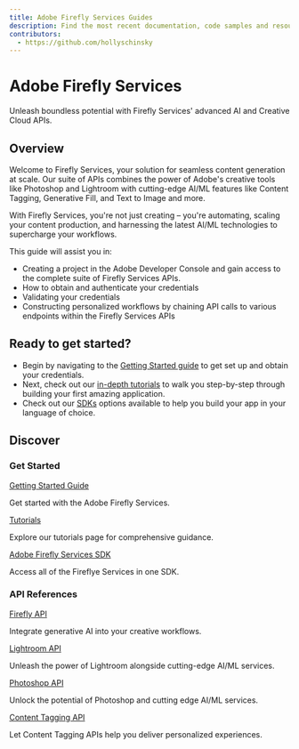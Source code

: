 ```yaml
---
title: Adobe Firefly Services Guides
description: Find the most recent documentation, code samples and resources for using Firefly Services.
contributors:
  - https://github.com/hollyschinsky
---
```


<Hero slots="heading, text" background="rgb(233, 80, 80)"/>

# Adobe Firefly Services

Unleash boundless potential with Firefly Services' advanced AI and Creative Cloud APIs.

## Overview

Welcome to Firefly Services, your solution for seamless content generation at scale. Our suite of APIs combines the power of Adobe's creative tools like Photoshop and Lightroom with cutting-edge AI/ML features like Content Tagging, Generative Fill, and Text to Image and more.

With Firefly Services, you're not just creating – you're automating, scaling your content production, and harnessing the latest AI/ML technologies to supercharge your workflows. 

This guide will assist you in:

- Creating a project in the Adobe Developer Console and gain access to the complete suite of Firefly Services APIs.
- How to obtain and authenticate your credentials 
- Validating your credentials
- Constructing personalized workflows by chaining API calls to various endpoints within the Firefly Services APIs


## Ready to get started?

- Begin by navigating to the [Getting Started guide](./get-started.md) to get set up and obtain your credentials.
- Next, check out our [in-depth tutorials](./tutorials/) to walk you step-by-step through building your first amazing application.
- Check out our [SDKs](sdks.md) options available to help you build your app in your language of choice.

## Discover

### Get Started

[Getting Started Guide](../get-started.md)

Get started with the Adobe Firefly Services.

<DiscoverBlock slots="heading, link, text"/>

[Tutorials](./tutorials/) 

Explore our tutorials page for comprehensive guidance.  

<DiscoverBlock slots="heading, link, text"/>

[Adobe Firefly Services SDK](./sdks/)

 Access all of the Fireflye Services in one SDK.

 <DiscoverBlock slots="heading, link, text"/>

### API References

[Firefly API](../../firefly-api/)

Integrate generative AI into your creative workflows.

<DiscoverBlock slots="link, text"/>

[Lightroom API](../../lightroom/)

Unleash the power of Lightroom alongside cutting-edge AI/ML services.

<DiscoverBlock slots="link, text"/>

[Photoshop API](../../photoshop/)

Unlock the potential of Photoshop and cutting edge AI/ML services.

<DiscoverBlock slots="link, text"/>

[Content Tagging API](https://experienceleague.adobe.com/docs/experience-platform/intelligent-services/content-commerce-ai/overview.html)

Let Content Tagging APIs help you deliver personalized experiences.

<DiscoverBlock slots="link, text"/>

<br/><br/><br/><br/>